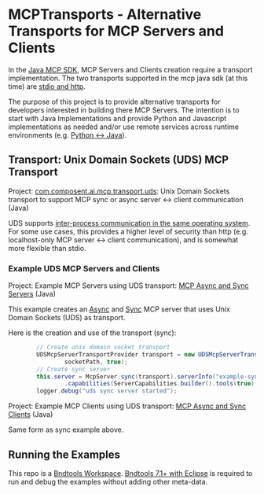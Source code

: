 # MCPTransports - Alternative Transports for MCP Servers and Clients

In the [Java MCP SDK](https://github.com/modelcontextprotocol/java-sdk), MCP Servers and Clients creation require a transport implementation.  The two transports supported in the mcp java sdk (at this time) are [stdio and http](https://github.com/modelcontextprotocol/java-sdk/tree/main/mcp/src/main/java/io/modelcontextprotocol/server/transport).

The purpose of this project is to provide alternative transports for developers interested in building there MCP Servers.  The intention is to start with Java Implementations and provide Python and Javascript implementations as needed and/or use remote services across runtime environments (e.g. [Python <-> Java](https://github.com/ECF/Py4j-RemoteServicesProvider)).

## Transport: Unix Domain Sockets (UDS) MCP Transport

Project: [com.composent.ai.mcp.transport.uds](/com.composent.ai.mcp.transport.uds):  Unix Domain Sockets transport to support MCP sync or async server <-> client communication (Java)

UDS supports [inter-process communication in the same operating system](https://en.wikipedia.org/wiki/Unix_domain_socket). For some use cases, this provides a higher level of security than http (e.g. localhost-only MCP server <-> client communication), and is somewhat more flexible than stdio.

### Example UDS MCP Servers and Clients

Project: Example MCP Servers using UDS transport:  [MCP Async and Sync Servers](/com.composent.ai.mcp.examples.transport.uds.mcpserver)  (Java)

This example creates an [Async](/com.composent.ai.mcp.examples.transport.uds.mcpserver/src/main/java/com/composent/ai/mcp/examples/transport/uds/mcpserver/McpAsyncServerComponent.java) and [Sync](/com.composent.ai.mcp.examples.transport.uds.mcpserver/src/main/java/com/composent/ai/mcp/examples/transport/uds/mcpserver/McpSyncServerComponent.java) MCP server that uses  Unix Domain Sockets (UDS) as transport.

Here is the creation and use of the transport (sync):

```java
		// Create unix domain socket transport
		UDSMcpServerTransportProvider transport = new UDSMcpServerTransportProvider(
				socketPath, true);
		// Create sync server
		this.server = McpServer.sync(transport).serverInfo("example-sync-uds-transport-server", "1.0.0")
				.capabilities(ServerCapabilities.builder().tools(true).build()).build();
		logger.debug("uds sync server started");
```

Project: Example MCP Clients using UDS transport:  [MCP Async and Sync Clients](/com.composent.ai.mcp.examples.transport.uds.mcpclient)  (Java)

Same form as sync example above.

## Running the Examples
This repo is a [Bndtools Workspace](https://bndtools.org/).  [Bndtools 7.1+ with Eclipse](https://bndtools.org/installation.html) is required to run and debug the examples without adding other meta-data.

